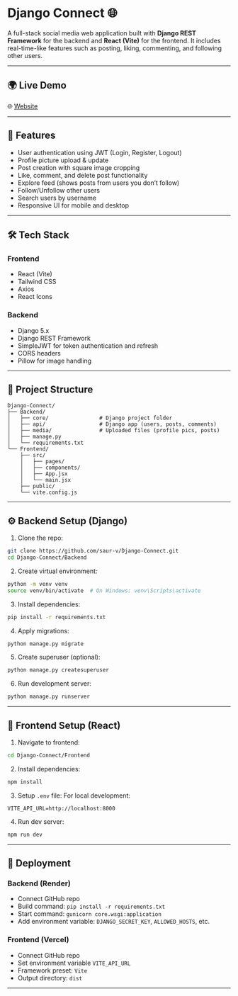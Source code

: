 # Django Connect 🌐

A full-stack social media web application built with **Django REST Framework** for the backend and **React (Vite)** for the frontend. It includes real-time-like features such as posting, liking, commenting, and following other users.

---

## 🌍 Live Demo
🌐 [Website](https://django-connect.vercel.app/)  

---

## 🚀 Features

- User authentication using JWT (Login, Register, Logout)
- Profile picture upload & update
- Post creation with square image cropping
- Like, comment, and delete post functionality
- Explore feed (shows posts from users you don’t follow)
- Follow/Unfollow other users
- Search users by username
- Responsive UI for mobile and desktop

---

## 🛠 Tech Stack

### Frontend
- React (Vite)
- Tailwind CSS
- Axios
- React Icons

### Backend
- Django 5.x
- Django REST Framework
- SimpleJWT for token authentication and refresh
- CORS headers
- Pillow for image handling

---

## 📁 Project Structure

```
Django-Connect/
├── Backend/
│   ├── core/                # Django project folder
│   ├── api/                 # Django app (users, posts, comments)
│   ├── media/               # Uploaded files (profile pics, posts)
│   ├── manage.py
│   └── requirements.txt
└── Frontend/
    ├── src/
    │   ├── pages/
    │   ├── components/
    │   ├── App.jsx
    │   └── main.jsx
    ├── public/
    └── vite.config.js
```

---

## ⚙️ Backend Setup (Django)

1. Clone the repo:
```bash
git clone https://github.com/saur-v/Django-Connect.git
cd Django-Connect/Backend
```

2. Create virtual environment:
```bash
python -m venv venv
source venv/bin/activate  # On Windows: venv\Scripts\activate
```

3. Install dependencies:
```bash
pip install -r requirements.txt
```

4. Apply migrations:
```bash
python manage.py migrate
```

5. Create superuser (optional):
```bash
python manage.py createsuperuser
```

6. Run development server:
```bash
python manage.py runserver
```

---


## 🧪 Frontend Setup (React)

1. Navigate to frontend:
```bash
cd Django-Connect/Frontend
```

2. Install dependencies:
```bash
npm install
```

3. Setup `.env` file:
For local development:
```
VITE_API_URL=http://localhost:8000
```

4. Run dev server:
```bash
npm run dev
```

---

## 🚀 Deployment

### Backend (Render)
- Connect GitHub repo
- Build command: `pip install -r requirements.txt`
- Start command: `gunicorn core.wsgi:application`
- Add environment variable: `DJANGO_SECRET_KEY`, `ALLOWED_HOSTS`, etc.

### Frontend (Vercel)
- Connect GitHub repo
- Set environment variable `VITE_API_URL`
- Framework preset: `Vite`
- Output directory: `dist`


---

